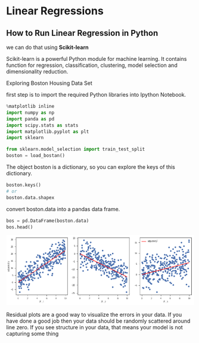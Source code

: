 # Linear Regressions

## How to Run Linear Regression in Python

we can do that using **Scikit-learn**

Scikit-learn is a powerful Python module for machine learning. It contains function for regression, classification, clustering, model selection and dimensionality reduction.

Exploring Boston Housing Data Set

first step is to import the required Python libraries into Ipython Notebook.

```py
%matplotlib inline
import numpy as np
import panda as pd
import scipy.stats as stats
import matplotlib.pyplot as plt
import sklearn
```

```py
from sklearn.model_selection import train_test_split
boston = load_bostan()
```

The object boston is a dictionary, so you can explore the keys of this dictionary.

```py
boston.keys()
# or
boston.data.shapex
```

convert boston.data into a pandas data frame.

```py
bos = pd.DataFrame(boston.data)
bos.head()
```

![plot](assets/plot.png)

Residual plots are a good way to visualize the errors in your data. If you have done a good job then your data should be randomly scattered around line zero. If you see structure in your data, that means your model is not capturing some thing
